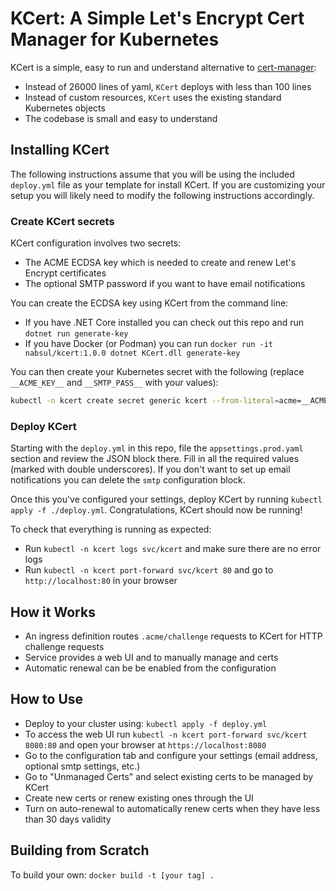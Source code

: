 # KCert: A Simple Let's Encrypt Cert Manager for Kubernetes

KCert is a simple, easy to run and understand alternative to [cert-manager](https://github.com/jetstack/cert-manager):

- Instead of 26000 lines of yaml, `KCert` deploys with less than 100 lines
- Instead of custom resources, `KCert` uses the existing standard Kubernetes objects
- The codebase is small and easy to understand

## Installing KCert

The following instructions assume that you will be using the included `deploy.yml` file as your template for install KCert.
If you are customizing your setup you will likely need to modify the following instructions accordingly.

### Create KCert secrets

KCert configuration involves two secrets:

- The ACME ECDSA key which is needed to create and renew Let's Encrypt certificates
- The optional SMTP password if you want to have email notifications

You can create the ECDSA key using KCert from the command line:

- If you have .NET Core installed you can check out this repo and run `dotnet run generate-key`
- If you have Docker (or Podman) you can run `docker run -it nabsul/kcert:1.0.0 dotnet KCert.dll generate-key`

You can then create your Kubernetes secret with the following (replace `__ACME_KEY__` and `__SMTP_PASS__` with your values):

```sh
kubectl -n kcert create secret generic kcert --from-literal=acme=__ACME_KEY__ --from-literal=smtp=__SMTP_PASS__
```

### Deploy KCert

Starting with the `deploy.yml` in this repo, file the `appsettings.prod.yaml` section and review the JSON block there.
Fill in all the required values (marked with double underscores).
If you don't want to set up email notifications you can delete the `smtp` configuration block.

Once this you've configured your settings, deploy KCert by running `kubectl apply -f ./deploy.yml`.
Congratulations, KCert should now be running!

To check that everything is running as expected:

- Run `kubectl -n kcert logs svc/kcert` and make sure there are no error logs
- Run `kubectl -n kcert port-forward svc/kcert 80` and go to `http://localhost:80` in your browser

## How it Works

- An ingress definition routes `.acme/challenge` requests to KCert for HTTP challenge requests
- Service provides a web UI and to manually manage and certs
- Automatic renewal can be be enabled from the configuration

## How to Use

- Deploy to your cluster using: `kubectl apply -f deploy.yml`
- To access the web UI run `kubectl -n kcert port-forward svc/kcert 8080:80` and open your browser at `https://localhost:8080`
- Go to the configuration tab and configure your settings (email address, optional smtp settings, etc.)
- Go to "Unmanaged Certs" and select existing certs to be managed by KCert
- Create new certs or renew existing ones through the UI
- Turn on auto-renewal to automatically renew certs when they have less than 30 days validity

## Building from Scratch

To build your own: `docker build -t [your tag] .`
